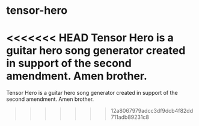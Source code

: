 # tensor-hero

<<<<<<< HEAD
Tensor Hero is a guitar hero song generator created in support of the second amendment. Amen brother.
=======
Tensor Hero is a guitar hero song generator created in support of the second amendment. Amen brother.
>>>>>>> 12a8067979adcc3df9dcb4f82dd711adb89231c8
